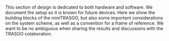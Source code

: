 This section of design is dedicated to both hardware and software. We document the setup so it is known for future devices. Here we show the building blocks of the miniTRASGO, but also some important considerations on the system scheme, as well as a convention for a frame of reference. We want to be no ambiguous when sharing the results and discussions with the TRASGO colaboration.
